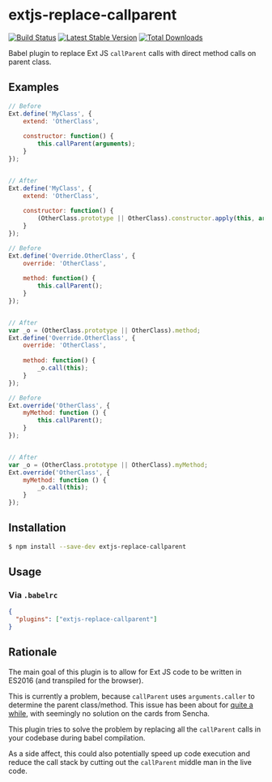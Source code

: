 # extjs-replace-callparent

[![Build Status](https://img.shields.io/travis/com/Pudge601/extjs-replace-callparent.svg?style=flat)](https://travis-ci.com/Pudge601/extjs-replace-callparent)
[![Latest Stable Version](https://img.shields.io/npm/v/extjs-replace-callparent.svg?style=flat)](https://www.npmjs.com/package/extjs-replace-callparent)
[![Total Downloads](https://img.shields.io/npm/dt/extjs-replace-callparent.svg?style=flat)](https://www.npmjs.com/package/extjs-replace-callparent)

Babel plugin to replace Ext JS `callParent` calls with direct method calls on parent class.

## Examples

```javascript
// Before
Ext.define('MyClass', {
    extend: 'OtherClass',
    
    constructor: function() {
        this.callParent(arguments);
    }    
});


// After
Ext.define('MyClass', {
    extend: 'OtherClass',
    
    constructor: function() {
        (OtherClass.prototype || OtherClass).constructor.apply(this, arguments);
    }    
});
```
```javascript
// Before
Ext.define('Override.OtherClass', {
    override: 'OtherClass',
    
    method: function() {
        this.callParent();
    }    
});


// After
var _o = (OtherClass.prototype || OtherClass).method;
Ext.define('Override.OtherClass', {
    override: 'OtherClass',
    
    method: function() {
        _o.call(this);
    }    
});
```

```javascript
// Before
Ext.override('OtherClass', {
    myMethod: function () {
        this.callParent();
    }
});


// After
var _o = (OtherClass.prototype || OtherClass).myMethod;
Ext.override('OtherClass', {
    myMethod: function () {
        _o.call(this);
    }
});
```


## Installation

```sh
$ npm install --save-dev extjs-replace-callparent
```

## Usage

### Via `.babelrc`

```json
{
  "plugins": ["extjs-replace-callparent"]
}
```

## Rationale

The main goal of this plugin is to allow for Ext JS code to be written in ES2016 (and transpiled for the browser).

This is currently a problem, because `callParent` uses `arguments.caller` to determine the parent class/method.
This issue has been about for [quite a while](https://www.sencha.com/forum/showthread.php?132503-callParent()-breaks-Firefox-when-using-js-strict-mode),
with seemingly no solution on the cards from Sencha.

This plugin tries to solve the problem by replacing all the `callParent` calls in your codebase during babel
compilation.

As a side affect, this could also potentially speed up code execution and reduce the call stack by
cutting out the `callParent` middle man in the live code.
